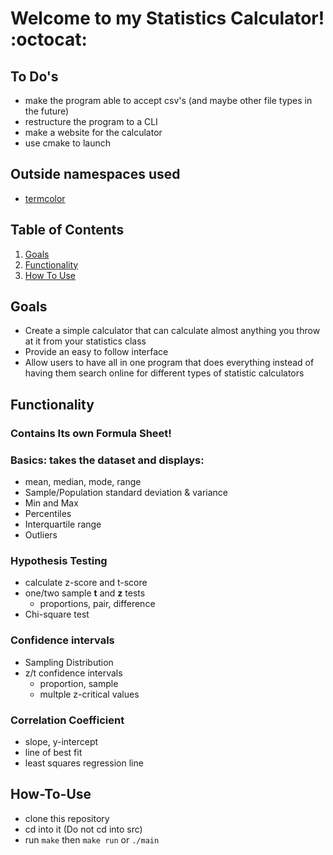 
# Welcome to my Statistics Calculator! :octocat:

## To Do's
- make the program able to accept csv's (and maybe other file types in the future)
- restructure the program to a CLI
- make a website for the calculator
- use cmake to launch

## Outside namespaces used
- [termcolor](https://github.com/marinov98/termcolor)

## Table of Contents
  1. [Goals](#Goals)
  2. [Functionality](#Functionality)
  3. [How To Use](#How-To-Use)

## Goals
- Create a simple calculator that can calculate almost anything you throw at it from your statistics class
- Provide an easy to follow interface 
- Allow users to have all in one program that does everything instead of having them search online for different types of statistic calculators

## Functionality 

### Contains Its own Formula Sheet!

### Basics: takes the dataset and displays:
- mean, median, mode, range
- Sample/Population standard deviation & variance
- Min and Max
- Percentiles
- Interquartile range
- Outliers

### Hypothesis Testing
- calculate z-score and t-score
- one/two sample **t** and **z** tests
  - proportions, pair, difference 
- Chi-square test

### Confidence intervals 
- Sampling Distribution
- z/t confidence intervals
  - proportion, sample
  - multple z-critical values
  
### Correlation Coefficient
- slope, y-intercept
- line of best fit 
- least squares regression line

## How-To-Use
- clone this repository
- cd into it (Do not cd into src)
- run ```make``` then ```make run``` or ```./main```
